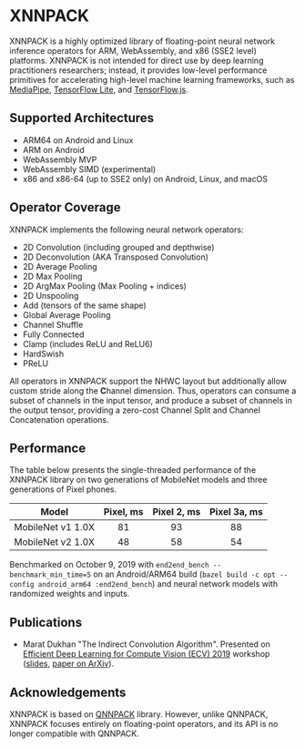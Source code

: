# XNNPACK

XNNPACK is a highly optimized library of floating-point neural network inference operators for ARM, WebAssembly, and x86 (SSE2 level) platforms. XNNPACK is not intended for direct use by deep learning practitioners researchers; instead, it provides low-level performance primitives for accelerating high-level machine learning frameworks, such as [MediaPipe](https://mediapipe.dev), [TensorFlow Lite](https://www.tensorflow.org/lite), and [TensorFlow.js](https://www.tensorflow.org/js).

## Supported Architectures

- ARM64 on Android and Linux
- ARM on Android
- WebAssembly MVP
- WebAssembly SIMD (experimental)
- x86 and x86-64 (up to SSE2 only) on Android, Linux, and macOS

## Operator Coverage

XNNPACK implements the following neural network operators:

- 2D Convolution (including grouped and depthwise)
- 2D Deconvolution (AKA Transposed Convolution)
- 2D Average Pooling
- 2D Max Pooling
- 2D ArgMax Pooling (Max Pooling + indices)
- 2D Unspooling
- Add (tensors of the same shape)
- Global Average Pooling
- Channel Shuffle
- Fully Connected
- Clamp (includes ReLU and ReLU6)
- HardSwish
- PReLU

All operators in XNNPACK support the NHWC layout but additionally allow custom stride along the **C**hannel dimension. Thus, operators can consume a subset of channels in the input tensor, and produce a subset of channels in the output tensor, providing a zero-cost Channel Split and Channel Concatenation operations.

## Performance

The table below presents the single-threaded performance of the XNNPACK library on two generations of MobileNet models and three generations of Pixel phones.

| Model              | Pixel, ms | Pixel 2, ms | Pixel 3a, ms |
| ------------------ | :-------: | :---------: | :----------: |
| MobileNet v1 1.0X  |    81     |      93     |      88      |
| MobileNet v2 1.0X  |    48     |      58     |      54      |

Benchmarked on October 9, 2019 with `end2end_bench --benchmark_min_time=5` on an Android/ARM64 build (`bazel build -c opt --config android_arm64 :end2end_bench`) and neural network models with randomized weights and inputs.

## Publications

- Marat Dukhan "The Indirect Convolution Algorithm". Presented on [Efficient Deep Learning for Compute Vision (ECV) 2019](https://sites.google.com/corp/view/ecv2019/) workshop ([slides](https://drive.google.com/file/d/1ZayB3By5ZxxQIRtN7UDq_JvPg1IYd3Ac/view), [paper on ArXiv](https://arxiv.org/abs/1907.02129)).

## Acknowledgements

XNNPACK is based on [QNNPACK](https://github.com/pytorch/QNNPACK) library. However, unlike QNNPACK, XNNPACK focuses entirely on floating-point operators, and its API is no longer compatible with QNNPACK.
